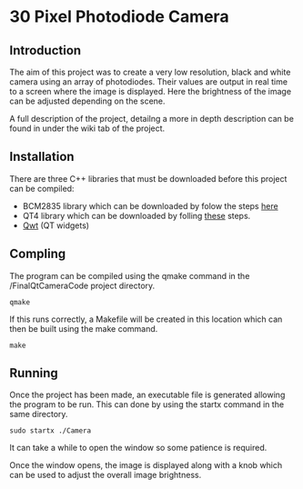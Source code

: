 # 30 Pixel Photodiode Camera

## Introduction
The aim of this project was to create a very low resolution, black and white camera using an array of photodiodes. Their values are output in real time to a screen where the image is displayed. Here the brightness of the image can be adjusted depending on the scene.  

A full description of the project, detailng a more in depth description can be found in under the wiki tab of the project.

## Installation
There are three C++ libraries that must be downloaded before this project can be compiled:  

+ BCM2835 library which can be downloaded by folow the steps [here](http://www.airspayce.com/mikem/bcm2835/)
+ QT4 library which can be downloaded by folling [these](https://wiki.qt.io/Apt-get_Qt4_on_the_Raspberry_Pi) steps.
+ [Qwt](http://qwt.sourceforge.net/index.html#downloads) (QT widgets) 

## Compling
The program can be compiled using the qmake command in the /FinalQtCameraCode project directory. 

```
qmake
```   

If this runs correctly, a Makefile will be created in this location which can then be built using the make command.

```
make
```  

## Running
Once the project has been made, an executable file is generated allowing the program to be run. This can done by using the startx command in the same directory.

```
sudo startx ./Camera
```

It can take a while to open the window so some patience is required.  

Once the window opens, the image is displayed along with a knob which can be used to adjust the overall image brightness.

